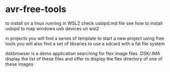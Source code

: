 # avr-free-tools

to install on a linux running in WSL2 check usbipd.md file see how to install usbipd to map windows usb devices un wsl2

in projects you will find a series of template to start a new project using free tools
you will also find a set of libraries to use a sdcard with a fat file system

dskbrowser is a demo application searching for flex image files .DSK/.IMA display the list of these files
and offer to display the flex directory of one of these images


